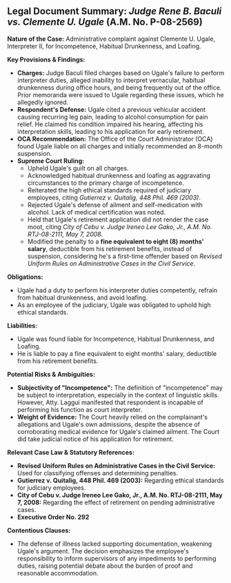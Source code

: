 ## Legal Document Summary: *Judge Rene B. Baculi vs. Clemente U. Ugale* (A.M. No. P-08-2569)

**Nature of the Case:** Administrative complaint against Clemente U. Ugale, Interpreter II, for Incompetence, Habitual Drunkenness, and Loafing.

**Key Provisions & Findings:**

*   **Charges:** Judge Baculi filed charges based on Ugale's failure to perform interpreter duties, alleged inability to interpret vernacular, habitual drunkenness during office hours, and being frequently out of the office. Prior memoranda were issued to Ugale regarding these issues, which he allegedly ignored.
*   **Respondent's Defense:** Ugale cited a previous vehicular accident causing recurring leg pain, leading to alcohol consumption for pain relief. He claimed his condition impaired his hearing, affecting his interpretation skills, leading to his application for early retirement.
*   **OCA Recommendation:** The Office of the Court Administrator (OCA) found Ugale liable on all charges and initially recommended an 8-month suspension.
*   **Supreme Court Ruling:**
    *   Upheld Ugale's guilt on all charges.
    *   Acknowledged habitual drunkenness and loafing as aggravating circumstances to the primary charge of incompetence.
    *   Reiterated the high ethical standards required of judiciary employees, citing *Gutierrez v. Quitalig, 448 Phil. 469 (2003)*.
    *   Rejected Ugale's defense of ailment and self-medication with alcohol. Lack of medical certification was noted.
    *   Held that Ugale's retirement application did not render the case moot, citing *City of Cebu v. Judge Ireneo Lee Gako, Jr., A.M. No. RTJ-08-2111, May 7, 2008*.
    *   Modified the penalty to a **fine equivalent to eight (8) months' salary**, deductible from his retirement benefits, instead of suspension, considering he's a first-time offender based on *Revised Uniform Rules on Administrative Cases in the Civil Service*.

**Obligations:**

*   Ugale had a duty to perform his interpreter duties competently, refrain from habitual drunkenness, and avoid loafing.
*   As an employee of the judiciary, Ugale was obligated to uphold high ethical standards.

**Liabilities:**

*   Ugale was found liable for Incompetence, Habitual Drunkenness, and Loafing.
*   He is liable to pay a fine equivalent to eight months' salary, deductible from his retirement benefits.

**Potential Risks & Ambiguities:**

*   **Subjectivity of "Incompetence":** The definition of "incompetence" may be subject to interpretation, especially in the context of linguistic skills. However, Atty. Laggui manifested that respondent is incapable of performing his function as court interpreter.
*   **Weight of Evidence:** The Court heavily relied on the complainant's allegations and Ugale's own admissions, despite the absence of corroborating medical evidence for Ugale's claimed ailment. The Court did take judicial notice of his application for retirement.

**Relevant Case Law & Statutory References:**

*   **Revised Uniform Rules on Administrative Cases in the Civil Service:** Used for classifying offenses and determining penalties.
*   **Gutierrez v. Quitalig, 448 Phil. 469 (2003):** Regarding ethical standards for judiciary employees.
*   **City of Cebu v. Judge Ireneo Lee Gako, Jr., A.M. No. RTJ-08-2111, May 7, 2008:** Regarding the effect of retirement on pending administrative cases.
*   **Executive Order No. 292**

**Contentious Clauses:**

*   The defense of illness lacked supporting documentation, weakening Ugale's argument. The decision emphasizes the employee's responsibility to inform supervisors of any impediments to performing duties, raising potential debate about the burden of proof and reasonable accommodation.
